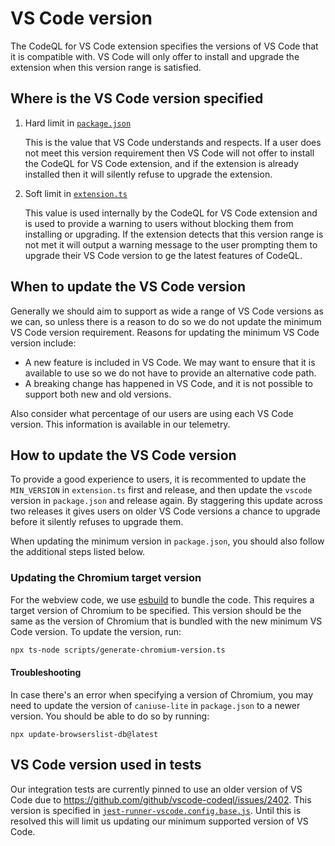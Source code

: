 # VS Code version

The CodeQL for VS Code extension specifies the versions of VS Code that it is compatible with. VS Code will only offer to install and upgrade the extension when this version range is satisfied.

## Where is the VS Code version specified

1. Hard limit in [`package.json`](https://github.com/github/vscode-codeql/blob/606bfd7f877d9fffe4ff83b78015ab15f8840b12/extensions/ql-vscode/package.json#L16)

    This is the value that VS Code understands and respects. If a user does not meet this version requirement then VS Code will not offer to install the CodeQL for VS Code extension, and if the extension is already installed then it will silently refuse to upgrade the extension.

1. Soft limit in [`extension.ts`](https://github.com/github/vscode-codeql/blob/606bfd7f877d9fffe4ff83b78015ab15f8840b12/extensions/ql-vscode/src/extension.ts#L307)

    This value is used internally by the CodeQL for VS Code extension and is used to provide a warning to users without blocking them from installing or upgrading. If the extension detects that this version range is not met it will output a warning message to the user prompting them to upgrade their VS Code version to ge the latest features of CodeQL.

## When to update the VS Code version

Generally we should aim to support as wide a range of VS Code versions as we can, so unless there is a reason to do so we do not update the minimum VS Code version requirement.
Reasons for updating the minimum VS Code version include:

- A new feature is included in VS Code. We may want to ensure that it is available to use so we do not have to provide an alternative code path.
- A breaking change has happened in VS Code, and it is not possible to support both new and old versions.

Also consider what percentage of our users are using each VS Code version. This information is available in our telemetry.

## How to update the VS Code version

To provide a good experience to users, it is recommented to update the `MIN_VERSION` in `extension.ts` first and release, and then update the `vscode` version in `package.json` and release again.
By staggering this update across two releases it gives users on older VS Code versions a chance to upgrade before it silently refuses to upgrade them.

When updating the minimum version in `package.json`, you should also follow the additional steps listed below.

### Updating the Chromium target version

For the webview code, we use [esbuild](https://esbuild.github.io/) to bundle the code. This requires a target version of Chromium to be specified.
This version should be the same as the version of Chromium that is bundled with the new minimum VS Code version. To update
the version, run:

```bash
npx ts-node scripts/generate-chromium-version.ts
```

#### Troubleshooting

In case there's an error when specifying a version of Chromium, you may need to update the version of `caniuse-lite`
in `package.json` to a newer version. You should be able to do so by running:

```shell
npx update-browserslist-db@latest
```

## VS Code version used in tests

Our integration tests are currently pinned to use an older version of VS Code due to <https://github.com/github/vscode-codeql/issues/2402>.
This version is specified in [`jest-runner-vscode.config.base.js`](https://github.com/github/vscode-codeql/blob/d93f2b67c84e79737b0ce4bb74e31558b5f5166e/extensions/ql-vscode/test/vscode-tests/jest-runner-vscode.config.base.js#L17).
Until this is resolved this will limit us updating our minimum supported version of VS Code.
